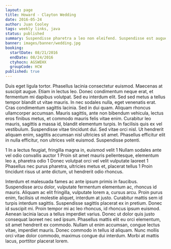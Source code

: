 ```yaml
---
layout: page
title: Howard - Clayton Wedding
date: 2016-05-24
author: Juan Cooley
tags: weekly links, java
status: published
summary: Suspendisse pharetra a leo non eleifend. Suspendisse est augue, scelerisque.
banner: images/banner/wedding.jpg
booking:
  startDate: 08/21/2016
  endDate: 08/24/2016
  ctyhocn: AGSWEHX
  groupCode: HCW
published: true
---
```

Duis eget ligula tortor. Phasellus lacinia consectetur euismod. Maecenas at suscipit augue. Etiam in lectus leo. Donec condimentum neque erat, et fermentum mi dapibus volutpat. Sed eu interdum elit. Sed sed metus a tellus tempor blandit ut vitae mauris. In nec sodales nulla, eget venenatis erat. Cras condimentum sagittis lacinia. Sed in dui quam. Aliquam rhoncus ullamcorper accumsan. Mauris sagittis, ante non bibendum vehicula, lectus eros finibus metus, et commodo mauris felis vitae enim.
Curabitur leo mauris, sagittis a massa id, blandit elementum turpis. In facilisis quis ex vel vestibulum. Suspendisse vitae tincidunt dui. Sed vitae orci nisl. Ut hendrerit aliquam enim, sagittis accumsan nisl ultricies sit amet. Phasellus efficitur elit in nulla efficitur, non ultrices velit euismod. Suspendisse potenti.

1 In a lectus feugiat, fringilla magna in, euismod velit
1 Nullam sodales ante vel odio convallis auctor
1 Proin sit amet mauris pellentesque, elementum leo a, pharetra odio
1 Donec volutpat orci vel velit vulputate laoreet
1 Phasellus nec purus pharetra, ultricies metus et, placerat tellus
1 Proin tincidunt risus ut ante dictum, ut hendrerit odio rhoncus.

Interdum et malesuada fames ac ante ipsum primis in faucibus. Suspendisse arcu dolor, vulputate fermentum elementum ac, rhoncus id mauris. Aliquam ac elit fringilla, vulputate lorem a, cursus arcu. Proin purus enim, facilisis ut molestie aliquet, interdum at justo. Curabitur mattis sem id turpis interdum sagittis. Suspendisse sagittis placerat ex in pretium. Donec id suscipit mi. Proin tempor mi ac leo rhoncus, id rhoncus ipsum euismod. Aenean lacinia lacus a tellus imperdiet varius. Donec ut dolor quis justo consequat laoreet nec sed ipsum. Phasellus mattis elit eu orci elementum, sit amet hendrerit ex commodo. Nullam ut enim accumsan, congue lectus vitae, imperdiet mauris. Donec commodo in tellus id aliquam. Nunc mollis orci vitae dolor commodo, maximus congue dui interdum. Morbi at mattis lacus, porttitor placerat lorem.
